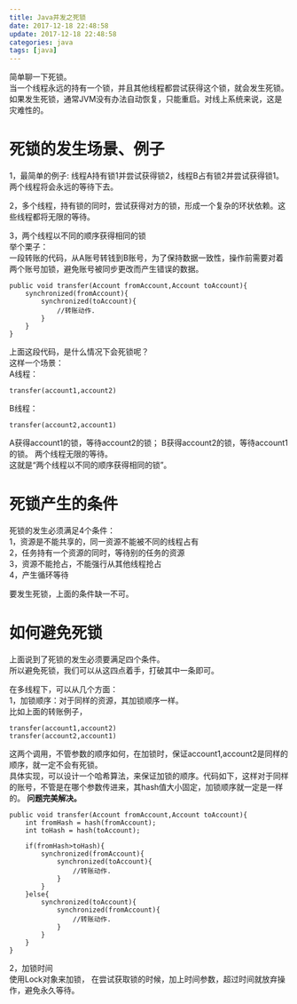 ```yaml
---
title: Java并发之死锁
date: 2017-12-18 22:48:58
update: 2017-12-18 22:48:58
categories: java
tags: [java]
---
```


简单聊一下死锁。  
当一个线程永远的持有一个锁，并且其他线程都尝试获得这个锁，就会发生死锁。  
如果发生死锁，通常JVM没有办法自动恢复，只能重启。对线上系统来说，这是灾难性的。
# 死锁的发生场景、例子  
1，最简单的例子: 
线程A持有锁1并尝试获得锁2，线程B占有锁2并尝试获得锁1。两个线程将会永远的等待下去。  

2，多个线程，持有锁的同时，尝试获得对方的锁，形成一个复杂的环状依赖。这些线程都将无限的等待。  
  
3，两个线程以不同的顺序获得相同的锁  
举个栗子：  
一段转账的代码，从A账号转钱到B账号，为了保持数据一致性，操作前需要对着两个账号加锁，避免账号被同步更改而产生错误的数据。

```
public void transfer(Account fromAccount,Account toAccount){
    synchronized(fromAccount){
        synchronized(toAccount){
            //转账动作. 
        }
    }
}
```
上面这段代码，是什么情况下会死锁呢？  
这样一个场景：  
A线程： 
```
transfer(account1,account2)
```

B线程： 
```
transfer(account2,account1)
```
A获得account1的锁，等待account2的锁； B获得account2的锁，等待account1的锁。 两个线程无限的等待。   
这就是“两个线程以不同的顺序获得相同的锁”。  


# 死锁产生的条件  
死锁的发生必须满足4个条件：  
1，资源是不能共享的，同一资源不能被不同的线程占有  
2，任务持有一个资源的同时，等待别的任务的资源  
3，资源不能抢占，不能强行从其他线程抢占  
4，产生循环等待  
  
要发生死锁，上面的条件缺一不可。 
# 如何避免死锁  
上面说到了死锁的发生必须要满足四个条件。  
所以避免死锁，我们可以从这四点着手，打破其中一条即可。  
  
在多线程下，可以从几个方面：  
1，加锁顺序：对于同样的资源，其加锁顺序一样。  
比如上面的转账例子，

```
transfer(account1,account2)
transfer(account2,account1)
```
这两个调用，不管参数的顺序如何，在加锁时，保证account1,account2是同样的顺序，就一定不会有死锁。  
具体实现，可以设计一个哈希算法，来保证加锁的顺序。代码如下，这样对于同样的账号，不管是在哪个参数传进来，其hash值大小固定，加锁顺序就一定是一样的。 **问题完美解决。**  

```
public void transfer(Account fromAccount,Account toAccount){
    int fromHash = hash(fromAccount);
    int toHash = hash(toAccount);
    
    if(fromHash>toHash){
        synchronized(fromAccount){
            synchronized(toAccount){
                //转账动作. 
            }
        }
    }else{
        synchronized(toAccount){
            synchronized(fromAccount){
                //转账动作. 
            }
        }
    }
}
```
2，加锁时间  
使用Lock对象来加锁， 在尝试获取锁的时候，加上时间参数，超过时间就放弃操作，避免永久等待。  



